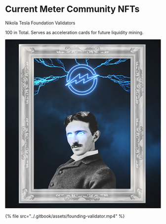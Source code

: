 # Current Meter Community NFTs

Nikola Tesla Foundation Validators

100 in Total.  Serves as acceleration cards for future liquidity mining.

![Nikola Test Founding Validators](../.gitbook/assets/tesla.png)

{% file src="../.gitbook/assets/founding-validator.mp4" %}

